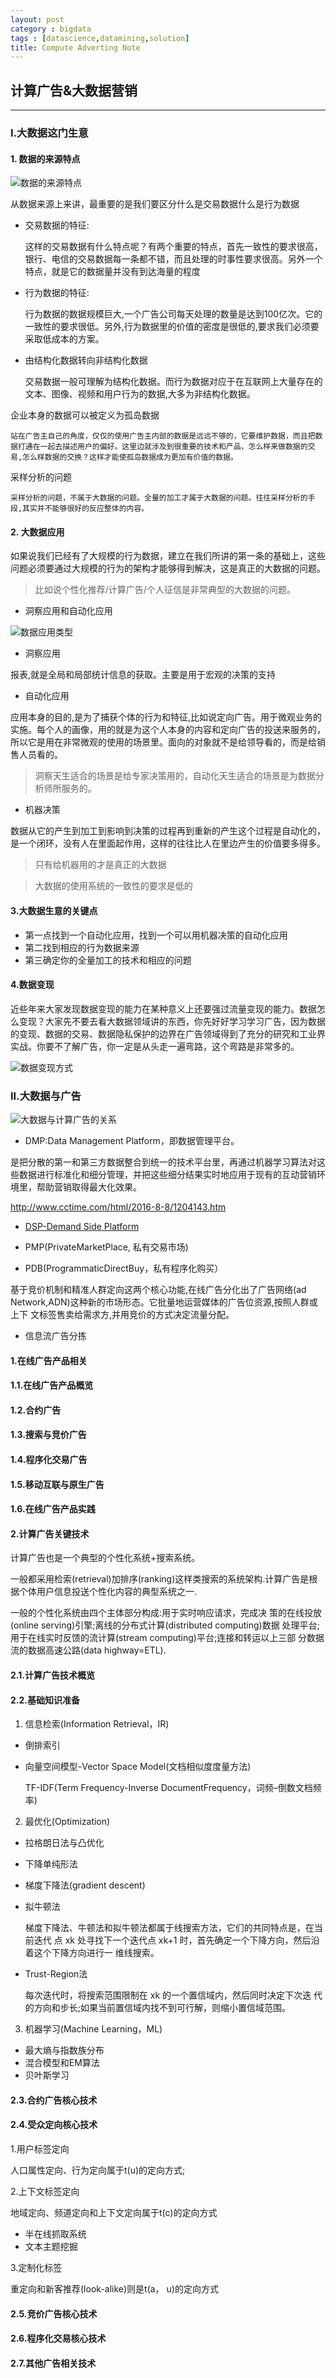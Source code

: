 ```yaml
---
layout: post
category : bigdata
tags : [datascience,datamining,solution]
title: Compute Adverting Note 
---
```


## 计算广告&大数据营销
------------------------------------------------------------

### I.大数据这门生意

#### 1. 数据的来源特点

![数据的来源特点](_includes/data_source_type.png)

从数据来源上来讲，最重要的是我们要区分什么是交易数据什么是行为数据

* 交易数据的特征:

	这样的交易数据有什么特点呢？有两个重要的特点，首先一致性的要求很高，银行、电信的交易数据每一条都不错，而且处理的时事性要求很高。另外一个特点，就是它的数据量并没有到达海量的程度

* 行为数据的特征:

	行为数据的数据规模巨大,一个广告公司每天处理的数量是达到100亿次。它的一致性的要求很低。另外,行为数据里的价值的密度是很低的,要求我们必须要采取低成本的方案。

* 由结构化数据转向非结构化数据

	交易数据一般可理解为结构化数据。而行为数据对应于在互联网上大量存在的文本、图像、视频和用户行为的数据,大多为非结构化数据。

企业本身的数据可以被定义为孤岛数据

	站在广告主自己的角度，仅仅的使用广告主内部的数据是远远不够的，它要维护数据，而且把数据打通在一起去描述用户的偏好。这里边就涉及到很重要的技术和产品，怎么样来做数据的交易,怎么样数据的交换？这样才能使孤岛数据成为更加有价值的数据。

采样分析的问题

	采样分析的问题，不属于大数据的问题。全量的加工才属于大数据的问题。往往采样分析的手段,其实并不能够很好的反应整体的内容。



#### 2. 大数据应用

如果说我们已经有了大规模的行为数据，建立在我们所讲的第一条的基础上，这些问题必须要通过大规模的行为的架构才能够得到解决，这是真正的大数据的问题。

> 比如说个性化推荐/计算广告/个人征信是非常典型的大数据的问题。

* 洞察应用和自动化应用

![数据应用类型](_includes/data_use_type.png)

* 洞察应用

报表,就是全局和局部统计信息的获取。主要是用于宏观的决策的支持

* 自动化应用

应用本身的目的,是为了捕获个体的行为和特征,比如说定向广告。用于微观业务的实施。每个人的画像，用的就是为这个人本身的内容和定向广告的投送来服务的，所以它是用在非常微观的使用的场景里。面向的对象就不是给领导看的，而是给销售人员看的。

> 洞察天生适合的场景是给专家决策用的，自动化天生适合的场景是为数据分析师所服务的。

* 机器决策

数据从它的产生到加工到影响到决策的过程再到重新的产生这个过程是自动化的，是一个闭环，没有人在里面起作用，这样的往往比人在里边产生的价值要多得多。

> 只有给机器用的才是真正的大数据

> 大数据的使用系统的一致性的要求是低的

#### 3.大数据生意的关键点

- 第一点找到一个自动化应用，找到一个可以用机器决策的自动化应用
- 第二找到相应的行为数据来源
- 第三确定你的全量加工的技术和相应的问题


#### 4.数据变现

近些年来大家发现数据变现的能力在某种意义上还要强过流量变现的能力。数据怎么变现？大家先不要去看大数据领域讲的东西，你先好好学习学习广告，因为数据的变现、数据的交易、数据隐私保护的边界在广告领域得到了充分的研究和工业界实战。你要不了解广告，你一定是从头走一遍弯路，这个弯路是非常多的。

![数据变现方式](_includes/data_money.png)


### II.大数据与广告


![大数据与计算广告的关系](_includes/bigdata_compute_adv.png)

- DMP:Data Management Platform，即数据管理平台。

是把分散的第一和第三方数据整合到统一的技术平台里，再通过机器学习算法对这些数据进行标准化和细分管理，并把这些细分结果实时地应用于现有的互动营销环境里，帮助营销取得最大化效果。

http://www.cctime.com/html/2016-8-8/1204143.htm

- [DSP-Demand Side Platform](http://baike.baidu.com/link?url=gAJ4qVU5r8JoY6onyYJkwUX5JdN6Tu8IaiXTcxBg3PFKVXzL83LI6VFOV9xsgb6G4QLACMjI313jnL0vB8NJ8q)

- PMP(PrivateMarketPlace, 私有交易市场)

- PDB(ProgrammaticDirectBuy，私有程序化购买）

基于竞价机制和精准人群定向这两个核心功能,在线广告分化出了广告网络(ad Network,ADN)这种新的市场形态。它批量地运营媒体的广告位资源,按照人群或上下 文标签售卖给需求方,并用竞价的方式决定流量分配。

- 信息流广告分拣

#### 1.在线广告产品相关

#### 1.1.在线广告产品概览

#### 1.2.合约广告

#### 1.3.搜索与竞价广告

#### 1.4.程序化交易广告

#### 1.5.移动互联与原生广告

#### 1.6.在线广告产品实践

#### 2.计算广告关键技术

计算广告也是一个典型的个性化系统+搜索系统。

一般都采用检索(retrieval)加排序(ranking)这样类搜索的系统架构.计算广告是根据个体用户信息投送个性化内容的典型系统之一.

一般的个性化系统由四个主体部分构成:用于实时响应请求，完成决 策的在线投放(online serving)引擎;离线的分布式计算(distributed computing)数据 处理平台;用于在线实时反馈的流计算(stream computing)平台;连接和转运以上三部 分数据流的数据高速公路(data highway=ETL).

#### 2.1.计算广告技术概览

#### 2.2.基础知识准备

1. 信息检索(Information Retrieval，IR)

- 倒排索引
- 向量空间模型-Vector Space Model(文档相似度度量方法)
	
	TF-IDF(Term Frequency-Inverse DocumentFrequency，词频–倒数文档频率)

2. 最优化(Optimization)

- 拉格朗日法与凸优化
- 下降单纯形法
- 梯度下降法(gradient descent)
- 拟牛顿法

	梯度下降法、牛顿法和拟牛顿法都属于线搜索方法，它们的共同特点是，在当前迭代 点 xk 处寻找下一个迭代点 xk+1 时，首先确定一个下降方向，然后沿着这个下降方向进行一 维线搜索。

- Trust-Region法

	每次迭代时，将搜索范围限制在 xk 的一个置信域内，然后同时决定下次迭 代的方向和步长;如果当前置信域内找不到可行解，则缩小置信域范围。

3. 机器学习(Machine Learning，ML)

- 最大熵与指数族分布
- 混合模型和EM算法
- 贝叶斯学习


#### 2.3.合约广告核心技术

#### 2.4.受众定向核心技术

1.用户标签定向

人口属性定向、行为定向属于t(u)的定向方式;

2.上下文标签定向

地域定向、频道定向和上下文定向属于t(c)的定向方式

- 半在线抓取系统
- 文本主题挖掘

3.定制化标签

重定向和新客推荐(look-alike)则是t(a， u)的定向方式

#### 2.5.竞价广告核心技术

#### 2.6.程序化交易核心技术

#### 2.7.其他广告相关技术

